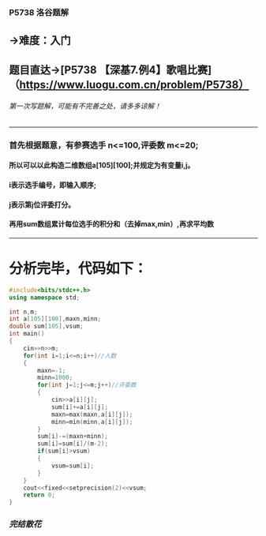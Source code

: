 ### P5738 洛谷题解
## ->难度：入门
## 题目直达->[P5738 【深基7.例4】歌唱比赛]（https://www.luogu.com.cn/problem/P5738）

###### 第一次写题解，可能有不完善之处，请多多谅解！


------------
### 首先根据题意，有参赛选手 n<=100,评委数 m<=20;

#### 所以可以以此构造二维数组**a[105][100]**;并规定为有变量**i,j**。
#### **i**表示选手编号，即输入顺序;
#### **j**表示第**j**位评委打分。
#### 再用sum数组累计每位选手的积分和（去掉max,min）,再求平均数


------------

# 分析完毕，代码如下：
```cpp
#include<bits/stdc++.h>
using namespace std;

int n,m;
int a[105][100],maxn,minn;
double sum[105],vsum;
int main()
{
	cin>>n>>m;
	for(int i=1;i<=n;i++)//人数 
	{
		maxn=-1;
		minn=1000;
		for(int j=1;j<=m;j++)//评委数 
		{
			cin>>a[i][j];
			sum[i]+=a[i][j];
			maxn=max(maxn,a[i][j]);
			minn=min(minn,a[i][j]); 
		}
		sum[i]-=(maxn+minn);
		sum[i]=sum[i]/(m-2);
		if(sum[i]>vsum)
		{
			vsum=sum[i];
		}
	}
	cout<<fixed<<setprecision(2)<<vsum;
	return 0;
}
```
###  _完结散花_ 
